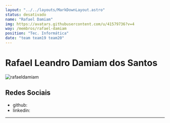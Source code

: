 ```yaml
---
layout: "../../layouts/MarkDownLayout.astro"
status: desativado
name: "Rafael Damiam"
img: https://avatars.githubusercontent.com/u/41579736?v=4
way: /membros/rafael-damiam
position: "Tec. Informática"
date: "team team19 team20"
---
```


# Rafael Leandro Damiam dos Santos


![rafaeldamiam](https://avatars.githubusercontent.com/u/41579736?v=4)

## Redes Sociais
- github:
- linkedin:
***